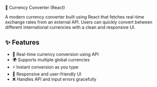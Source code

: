 💱 Currency Converter (React)

A modern currency converter built using React that fetches real-time exchange rates from an external API. Users can quickly convert between different international currencies with a clean and responsive UI.

## ✨ Features

- 🔁 Real-time currency conversion using API
- 🌍 Supports multiple global currencies
- ⚡ Instant conversion as you type
- 🎨 Responsive and user-friendly UI
- ❌ Handles API and input errors gracefully
